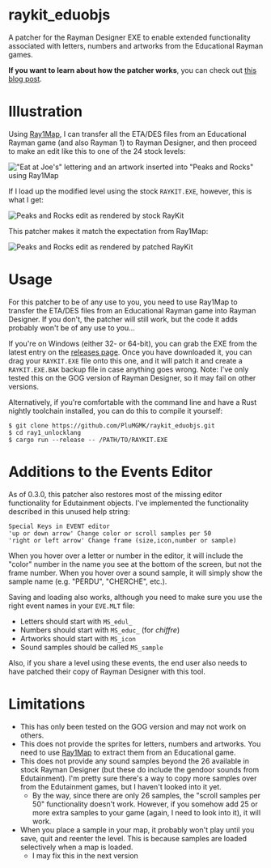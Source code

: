 raykit_eduobjs
==============

A patcher for the Rayman Designer EXE to enable extended functionality associated with letters, numbers and artworks from the Educational Rayman games.

__If you want to learn about how the patcher works__, you can check out [this blog post](https://www.vigovproductions.net/interactive/raykit-eduobjs.html).

# Illustration

Using [Ray1Map](https://github.com/Adsolution/Ray1Map), I can transfer all the ETA/DES files from an Educational Rayman game (and also Rayman 1) to Rayman Designer,
and then proceed to make an edit like this to one of the 24 stock levels:

!["Eat at Joe's" lettering and an artwork inserted into "Peaks and Rocks" using Ray1Map](https://vigovproductions.net/interactive/images/raykit-eduobjs/snip-1603909889.png)

If I load up the modified level using the stock `RAYKIT.EXE`, however, this is what I get:

![Peaks and Rocks edit as rendered by stock RayKit](https://vigovproductions.net/interactive/images/raykit-eduobjs/screenshot-1603922394.jpg)

This patcher makes it match the expectation from Ray1Map:

![Peaks and Rocks edit as rendered by patched RayKit](https://vigovproductions.net/interactive/images/raykit-eduobjs/screenshot-1603918009.jpg)

# Usage

For this patcher to be of any use to you, you need to use Ray1Map to transfer the ETA/DES files from an Educational Rayman game into Rayman Designer.
If you don't, the patcher will still work, but the code it adds probably won't be of any use to you…

If you're on Windows (either 32- or 64-bit), you can grab the EXE from the latest entry on the [releases page](https://github.com/PluMGMK/raykit_eduobjs/releases).
Once you have downloaded it, you can drag your `RAYKIT.EXE` file onto this one, and it will patch it and create a `RAYKIT.EXE.BAK` backup file in case anything goes wrong.
Note: I've only tested this on the GOG version of Rayman Designer, so it may fail on other versions.

Alternatively, if you're comfortable with the command line and have a Rust nightly toolchain installed, you can do this to compile it yourself:
```
$ git clone https://github.com/PluMGMK/raykit_eduobjs.git
$ cd ray1_unlocklang
$ cargo run --release -- /PATH/TO/RAYKIT.EXE
```

# Additions to the Events Editor

As of 0.3.0, this patcher also restores most of the missing editor functionality for Edutainment objects. I've implemented the functionality described in this unused help string:
```
Special Keys in EVENT editor
'up or down arrow' Change color or scroll samples per 50
'right or left arrow' Change frame (size,icon,number or sample)
```

When you hover over a letter or number in the editor, it will include the "color" number in the name you see at the bottom of the screen, but not the frame number. When you hover over a sound sample, it will simply show the sample name (e.g. "PERDU", "CHERCHE", etc.).

Saving and loading also works, although you need to make sure you use the right event names in your `EVE.MLT` file:
* Letters should start with `MS_edul_`
* Numbers should start with `MS_educ_` (for *chiffre*)
* Artworks should start with `MS_icon`
* Sound samples should be called `MS_sample`

Also, if you share a level using these events, the end user also needs to have patched their copy of Rayman Designer with this tool.

# Limitations

* This has only been tested on the GOG version and may not work on others.
* This does not provide the sprites for letters, numbers and artworks. You need to use [Ray1Map](https://github.com/Adsolution/Ray1Map) to extract them from an Educational game.
* This does not provide any sound samples beyond the 26 available in stock Rayman Designer (but these do include the gendoor sounds from Edutainment). I'm pretty sure there's a way to copy more samples over from the Edutainment games, but I haven't looked into it yet.
  - By the way, since there are only 26 samples, the "scroll samples per 50" functionality doesn't work. However, if you somehow add 25 or more extra samples to your game (again, I need to look into it), it will work.
* When you place a sample in your map, it probably won't play until you save, quit and reenter the level. This is because samples are loaded selectively when a map is loaded.
  - I may fix this in the next version
